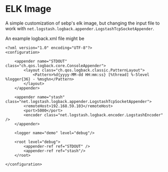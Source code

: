 # ELK Image
A simple customization of sebp's elk image, but changing the input file to work with `net.logstash.logback.appender.LogstashTcpSocketAppender`.

An example logback.xml file might be

	<?xml version="1.0" encoding="UTF-8"?>
	<configuration>
	
		<appender name="STDOUT" class="ch.qos.logback.core.ConsoleAppender">
			<layout class="ch.qos.logback.classic.PatternLayout">
				<Pattern>%d{yyyy-MM-dd HH:mm:ss} [%thread] %-5level %logger{36} - %msg%n</Pattern>
			</layout>
		</appender>
		
		<appender name="stash" class="net.logstash.logback.appender.LogstashTcpSocketAppender">
			<remoteHost>192.168.59.103</remoteHost>
			<port>5000</port>
			<encoder class="net.logstash.logback.encoder.LogstashEncoder" />
		</appender>
		
		<logger name="demo" level="debug"/>
		
		<root level="debug">
			<appender-ref ref="STDOUT" />
			<appender-ref ref="stash"/>
		</root>
	
	</configuration>
